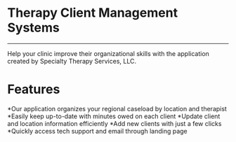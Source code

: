 # Therapy Client Management Systems

***

Help your clinic improve their organizational skills with the application created by Specialty Therapy Services, LLC.

# Features

*Our application organizes your regional caseload by location and therapist
*Easily keep up-to-date with minutes owed on each client
*Update client and location information efficiently
*Add new clients with just a few clicks
*Quickly access tech support and email through landing page